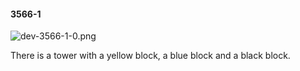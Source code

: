 #### 3566-1
![dev-3566-1-0.png](https://github.com/lil-lab/nlvr/raw/master/nlvr/dev/images/3/dev-3566-1-0.png "dev-3566-1-0.png")

There is a tower with a yellow block, a blue block and a black block.
